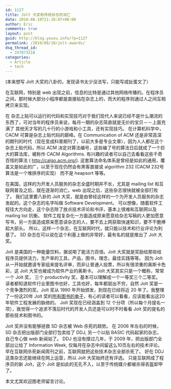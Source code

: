 ```yaml
---
id: 1127
title: Jolt 大奖和传统杂志的消亡
date: 2010-08-10T21:10:07+00:00
author: Eric
comments: true
layout: post
guid: http://blog.youxu.info/?p=1127
permalink: /2010/08/10/jolt-awards/
dsq_thread_id:
  - 337873218
categories:
  - Article
  - tech
---
```

(本来想写 Jolt 大奖的八卦的，发现读书太少没法写，只能写成扯蛋文了）

在互联网，特别是 web 出现之前，信息的比特是通过其他网络传播的。在程序员之间，那时候大部分小程序都是直接贴在杂志上的，而大的程序则通过人之间互相拷贝来实现。

在 杂志上贴可以运行的代码和实现技巧对于我们现代人来说已经不是什么潮流的东西了，可对当年的程序员来说，每月一期的杂志简直就是无价的宝贝－－上面充满了 其他天才写的几十行的小游戏和小工具，还有实现技巧。 在计算机科学中，CACM 可算是杂志上贴代码的巅峰。在 Communication of ACM 还是非常高深的期刊的时代（现在变成科普期刊了，以前大多是专业文章），因为人人都在这个杂志上贴代码，所以 ACM 决定对算法编号，这些编了号的算法日后就成了一个巨大的算法库，被称作 CACM Algorithms. 有兴趣的读者可以自己去看看这些千奇百怪的算法 ( <http://calgo.acm.org/>). 这套算法命名体系是曾经是如此的通用，覆盖又是如此的广，以至于现在仍然会有黑客直接说 algorithm 232 (CACM 232号算法是一个堆排序的实现） 而不是 heapsort 等等。

在美国，这样的为开发人员服务的杂志全盛时期并不长，尤其是 mailing list 和互联网普及之后，就在逐渐的消亡。web 出现之后，这些杂志很快就被全部打败了。 我们这里要八卦的 Jolt 大奖，就是由曾经这样的一个为开发人员服务的杂志发起的。这个杂志的名字叫做 Software Development。 可以想像，随着软件工程往大方向走，这个杂志除了放点技术评论和书评，基本上很难和互联网以及mailing list 抗衡。 软件工程复杂化一方面造成原来愿意给杂志写稿的人更加愿意写书，另一方面造成原来愿意读杂志的人，要不去上网获取快速知识，要不干脆捧起大部头。 所以，这样一个杂志，在互联网时代，就只能以技术和行业评论为利基了。 SD 杂志在可以说在这个利基上做的非常好，最有名的就是推出了 Jolt 大奖。

Jolt 是美国的一种能量饮料，据说喝了能活力百倍。Jolt 大奖就是奖励给那些给程序员提供活力，生产率的工具，产品，图书，理念，最佳实践等等。 因为 Jolt 从一开始就邀请专家组来提名评审，而非让普通人投票，所以有很浓重的奥斯卡色彩，这 Jolt 大奖也被成为软件产业的奥斯卡。 Jolt 大奖其实只是一个概称，常常一个 Jolt 奖， 三个 productivity 奖，基本可以理解成一个一等奖三个二等奖。 读者都知道软件行业里图书也好，工具也好，每年都层出不穷，自然 Jolt 奖是一个竞争激烈的奖。Jolt 奖从 1990 年开始颁发，到现在已经将近 20 年了。我整理了一份这20年 Jolt 奖的[所有图书的单子](https://spreadsheets.google.com/pub?key=0AoMsCnja06jNdDU1ZjJ2VXlWZGFBOElHTXMyT01MY0E&hl=en&single=true&gid=0&output=html)，有心的读者可以看看，应该能看出这20年软件工程发展的脉络的。 Jolt 奖现在已经涵盖到 12 个分项（所以每个月提名一项），我觉得一个追求不落后时代的开发人员还是可以时不时看看 Jolt 奖的提名的那些技术和图书的。

Jolt 奖并没有能够拯救 SD 杂志被 Web 杀死的趋势。 在 2006 年左右的时候，SD 杂志把出版部门全部打包卖给了 DDJ, 另一个以贴 BASIC 代码起家的杂志，自己专心做 web 新闻站了。 DDJ 也没有撑过几年，于 2009 年，把出版部门全部出让给了 Information Week, 仅每月在杂志中间留这么10页左右的技术评论。 早在互联网杀死新闻周刊之前，互联网就把这些技术杂志全部杀死了。 好在 DDJ 这类杂志还能继续在网上运营，所以 Jolt 大奖始终还有评选。 只是互联网成了程序员的新 Jolt，这个 Jolt 是如此的无孔不入，以至于传统媒介都被杀得丢盔卸甲了。

本文尤其欢迎图老师留言讨论。